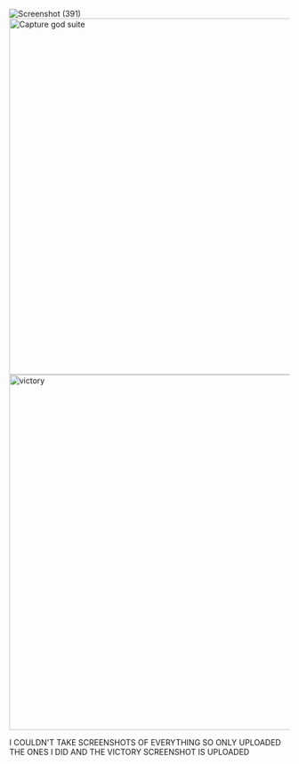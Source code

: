 ![Screenshot (391)](https://github.com/user-attachments/assets/c0a5d60d-86a3-4568-ad77-5313e1874cea)
<img width="641" alt="Capture god suite" src="https://github.com/user-attachments/assets/3659f740-22f4-42dc-9757-7d4efd569b36">
<img width="639" alt="victory" src="https://github.com/user-attachments/assets/d1a28bac-576b-4a00-8f37-a2149ed328c7">

I COULDN'T TAKE SCREENSHOTS OF EVERYTHING SO ONLY UPLOADED THE ONES I DID AND THE VICTORY SCREENSHOT IS UPLOADED



